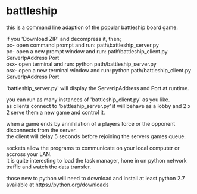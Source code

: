 # battleship

this is a command line adaption of the popular battleship board game.

if you 'Download ZIP' and decompress it, then; </br>
pc- open command prompt and run:  path\battleship_server.py</br>
pc- open a new prompt window and run:  path\battleship_client.py ServerIpAddress Port</br>
osx- open terminal and run:  python path/battleship_server.py</br>
osx- open a new terminal window and run:  python path/battleship_client.py ServerIpAddress Port

'battleship_server.py' will display the ServerIpAddress and Port at runtime.

you can run as many instances of 'battleship_client.py' as you like.</br>
as clients connect to 'battleship_server.py' it will behave as a lobby and 2 x 2 serve them a new game and control it.

when a game ends by annihilation of a players force or the opponent disconnects from the server.</br>
the client will delay 5 seconds before rejoining the servers games queue.

sockets allow the programs to communicate on your local computer or accross your LAN.</br>
it is quite interesting to load the task manager, hone in on python network traffic and watch the data transfer.

those new to python will need to download and install at least python 2.7 available at <a href="https://python.org/downloads">https://python.org/downloads</a>
